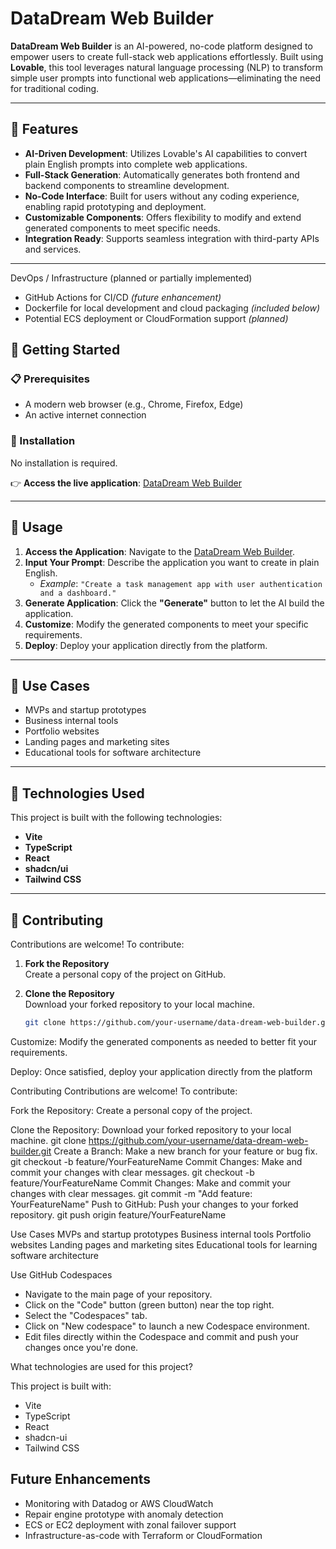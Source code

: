 # DataDream Web Builder

**DataDream Web Builder** is an AI-powered, no-code platform designed to empower users to create full-stack web applications effortlessly. Built using **Lovable**, this tool leverages natural language processing (NLP) to transform simple user prompts into functional web applications—eliminating the need for traditional coding.

---

## **🚀 Features**

- **AI-Driven Development**: Utilizes Lovable's AI capabilities to convert plain English prompts into complete web applications.
- **Full-Stack Generation**: Automatically generates both frontend and backend components to streamline development.
- **No-Code Interface**: Built for users without any coding experience, enabling rapid prototyping and deployment.
- **Customizable Components**: Offers flexibility to modify and extend generated components to meet specific needs.
- **Integration Ready**: Supports seamless integration with third-party APIs and services.

---
DevOps / Infrastructure (planned or partially implemented)
- GitHub Actions for CI/CD *(future enhancement)*
- Dockerfile for local development and cloud packaging *(included below)*
- Potential ECS deployment or CloudFormation support *(planned)*
## **🧭 Getting Started**

### **📋 Prerequisites**

- A modern web browser (e.g., Chrome, Firefox, Edge)
- An active internet connection

### **🔗 Installation**

No installation is required.

👉 **Access the live application**: [DataDream Web Builder](https://preview--data-dream-web-builder.lovable.app/)

---

## **📖 Usage**

1. **Access the Application**: Navigate to the [DataDream Web Builder](https://preview--data-dream-web-builder.lovable.app/).
2. **Input Your Prompt**: Describe the application you want to create in plain English.
   - _Example_: `"Create a task management app with user authentication and a dashboard."`
3. **Generate Application**: Click the **"Generate"** button to let the AI build the application.
4. **Customize**: Modify the generated components to meet your specific requirements.
5. **Deploy**: Deploy your application directly from the platform.

---

## **💼 Use Cases**

- MVPs and startup prototypes
- Business internal tools
- Portfolio websites
- Landing pages and marketing sites
- Educational tools for software architecture

---

## **🧪 Technologies Used**

This project is built with the following technologies:

- **Vite**
- **TypeScript**
- **React**
- **shadcn/ui**
- **Tailwind CSS**

---

## **🤝 Contributing**

Contributions are welcome! To contribute:

1. **Fork the Repository**  
   Create a personal copy of the project on GitHub.

2. **Clone the Repository**  
   Download your forked repository to your local machine.
   ```bash
   git clone https://github.com/your-username/data-dream-web-builder.git

Customize: Modify the generated components as needed to better fit your requirements.

Deploy: Once satisfied, deploy your application directly from the platform

Contributing
Contributions are welcome! To contribute:

Fork the Repository: Create a personal copy of the project.

Clone the Repository: Download your forked repository to your local machine.
git clone https://github.com/your-username/data-dream-web-builder.git
Create a Branch: Make a new branch for your feature or bug fix.
git checkout -b feature/YourFeatureName
Commit Changes: Make and commit your changes with clear messages.
git checkout -b feature/YourFeatureName
Commit Changes: Make and commit your changes with clear messages.
git commit -m "Add feature: YourFeatureName"
Push to GitHub: Push your changes to your forked repository.
git push origin feature/YourFeatureName


Use Cases
MVPs and startup prototypes
Business internal tools
Portfolio websites
Landing pages and marketing sites
Educational tools for learning software architecture

Use GitHub Codespaces

- Navigate to the main page of your repository.
- Click on the "Code" button (green button) near the top right.
- Select the "Codespaces" tab.
- Click on "New codespace" to launch a new Codespace environment.
- Edit files directly within the Codespace and commit and push your changes once you're done.

What technologies are used for this project?

This project is built with:

- Vite
- TypeScript
- React
- shadcn-ui
- Tailwind CSS

## Future Enhancements
- Monitoring with Datadog or AWS CloudWatch
- Repair engine prototype with anomaly detection
- ECS or EC2 deployment with zonal failover support
- Infrastructure-as-code with Terraform or CloudFormation
